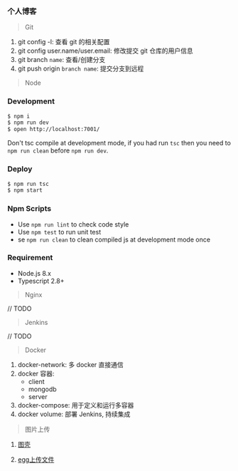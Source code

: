 ### 个人博客

> Git

1. git config -l: 查看 git 的相关配置
2. git config user.name/user.email: 修改提交 git 仓库的用户信息
3. git branch `name`: 查看/创建分支
4. git push origin `branch name`: 提交分支到远程

> Node

### Development

```bash
$ npm i
$ npm run dev
$ open http://localhost:7001/
```

Don't tsc compile at development mode, if you had run `tsc` then you need to `npm run clean` before `npm run dev`.

### Deploy

```bash
$ npm run tsc
$ npm start
```

### Npm Scripts

- Use `npm run lint` to check code style
- Use `npm test` to run unit test
- se `npm run clean` to clean compiled js at development mode once

### Requirement

- Node.js 8.x
- Typescript 2.8+

> Nginx

// TODO

> Jenkins

// TODO

> Docker

1. docker-network: 多 docker 直接通信
2. docker 容器:
   - client
   - mongodb
   - server
3. docker-compose: 用于定义和运行多容器
4. docker volume: 部署 Jenkins, 持续集成

> 图片上传

1. [图壳](https://juejin.im/post/5df6d7bf6fb9a0160c412051)

2. [egg上传文件](https://eggjs.org/zh-cn/basics/controller.html#%E8%8E%B7%E5%8F%96%E4%B8%8A%E4%BC%A0%E7%9A%84%E6%96%87%E4%BB%B6)
